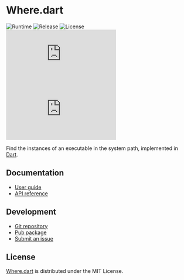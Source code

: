 # Where.dart
![Runtime](https://badgen.net/badge/dart/%3E%3D2.8/green) ![Release](https://img.shields.io/pub/v/where.svg) ![License](https://badgen.net/badge/license/MIT/blue) ![Coverage](https://badgen.net/coveralls/c/github/cedx/where.dart) ![Build](https://badgen.net/github/checks/cedx/where.dart)

Find the instances of an executable in the system path, implemented in [Dart](https://dart.dev).

## Documentation
- [User guide](https://docs.belin.io/where.dart)
- [API reference](https://api.belin.io/where.dart)

## Development
- [Git repository](https://git.belin.io/cedx/where.dart)
- [Pub package](https://pub.dev/packages/where)
- [Submit an issue](https://git.belin.io/cedx/where.dart/issues)

## License
[Where.dart](https://docs.belin.io/where.dart) is distributed under the MIT License.
